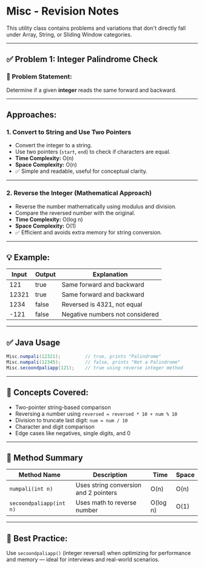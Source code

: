 # Misc - Revision Notes

This utility class contains problems and variations that don't directly fall under Array, String, or Sliding Window categories.

---

## ✅ Problem 1: Integer Palindrome Check

### 🧾 Problem Statement:

Determine if a given **integer** reads the same forward and backward.

---

## Approaches:

### 1. Convert to String and Use Two Pointers

- Convert the integer to a string.
- Use two pointers (`start`, `end`) to check if characters are equal.
- **Time Complexity:** O(n)
- **Space Complexity:** O(n)
- ✅ Simple and readable, useful for conceptual clarity.

---

### 2. Reverse the Integer (Mathematical Approach)

- Reverse the number mathematically using modulus and division.
- Compare the reversed number with the original.
- **Time Complexity:** O(log n)
- **Space Complexity:** O(1)
- ✅ Efficient and avoids extra memory for string conversion.

---

## 💡 Example:

| Input  | Output | Explanation                     |
|--------|--------|---------------------------------|
| 121    | true   | Same forward and backward       |
| 12321  | true   | Same forward and backward       |
| 1234   | false  | Reversed is 4321, not equal     |
| -121   | false  | Negative numbers not considered |

---

## ✅ Java Usage

```java
Misc.numpali(12321);         // true, prints "Palindrome"
Misc.numpali(12345);         // false, prints "Not a Palindrome"
Misc.secoondpaliapp(121);    // true using reverse integer method
```

---

## 📘 Concepts Covered:

- Two-pointer string-based comparison
- Reversing a number using `reversed = reversed * 10 + num % 10`
- Division to truncate last digit: `num = num / 10`
- Character and digit comparison
- Edge cases like negatives, single digits, and 0

---

## 🧪 Method Summary

| Method Name              | Description                            | Time     | Space    |
|--------------------------|----------------------------------------|----------|----------|
| `numpali(int n)`         | Uses string conversion and 2 pointers  | O(n)     | O(n)     |
| `secoondpaliapp(int n)`  | Uses math to reverse number            | O(log n) | O(1)     |

---

## 🔁 Best Practice:

Use `secoondpaliapp()` (integer reversal) when optimizing for performance and memory — ideal for interviews and real-world scenarios.